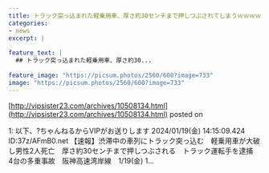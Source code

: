 ```yaml
---
title: トラック突っ込まれた軽乗用車、厚さ約30センチまで押しつぶされてしまうｗｗｗｗｗ
categories:
- news
excerpt: |
  
feature_text: |
  ## トラック突っ込まれた軽乗用車、厚さ約30...
  
feature_image: "https://picsum.photos/2560/600?image=733"
image: "https://picsum.photos/2560/600?image=733"
---
```


[http://vipsister23.com/archives/10508134.html](http://vipsister23.com/archives/10508134.html)
posted on 

<!--more-->

1: 以下、?ちゃんねるからVIPがお送りします 2024/01/19(金) 14:15:09.424 ID:37z/AFmB0.net 【速報】渋滞中の車列にトラック突っ込む　軽乗用車が大破し男性2人死亡　厚さ約30センチまで押しつぶされる　トラック運転手を逮捕　4台の多重事故　阪神高速湾岸線　1/19(金) 1...
